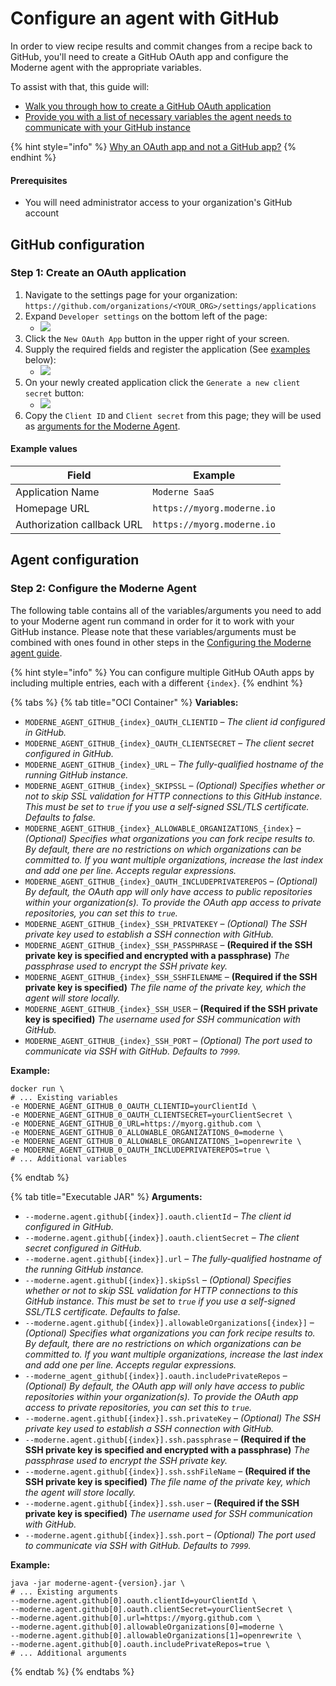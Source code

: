 # Configure an agent with GitHub

In order to view recipe results and commit changes from a recipe back to GitHub, you'll need to create a GitHub OAuth app and configure the Moderne agent with the appropriate variables.

To assist with that, this guide will:

* [Walk you through how to create a GitHub OAuth application](configure-an-agent-with-github.md#step-1-create-an-oauth-application)
* [Provide you with a list of necessary variables the agent needs to communicate with your GitHub instance](configure-an-agent-with-github.md#step-2-configure-the-moderne-agent)

{% hint style="info" %}
[Why an OAuth app and not a GitHub app?](../../references/github-permissions.md#github-oauth-applications-vs-github-applications)
{% endhint %}

#### Prerequisites

* You will need administrator access to your organization's GitHub account

## GitHub configuration

### Step 1: Create an OAuth application

1. Navigate to the settings page for your organization: `https://github.com/organizations/<YOUR_ORG>/settings/applications`
2. Expand `Developer settings` on the bottom left of the page:
   * ![](<../../../../.gitbook/assets/Screen Shot 2022-05-19 at 12.56.51 PM.png>)
3. Click the `New OAuth App` button in the upper right of your screen.
4. Supply the required fields and register the application (See [examples](configure-an-agent-with-github.md#example-values) below):
   * ![](<../../../../.gitbook/assets/Screen Shot 2022-05-19 at 1.01.11 PM.png>)
5. On your newly created application click the `Generate a new client secret` button:
   * ![](<../../../../.gitbook/assets/Screen Shot 2022-05-19 at 1.17.35 PM (1).png>)
6. Copy the `Client ID` and `Client secret` from this page; they will be used as [arguments for the Moderne Agent](configure-an-agent-with-github.md#step-2-configure-the-moderne-agent).

#### Example values

| Field                      | Example                    |
| -------------------------- | -------------------------- |
| Application Name           | `Moderne SaaS`             |
| Homepage URL               | `https://myorg.moderne.io` |
| Authorization callback URL | `https://myorg.moderne.io` |

## Agent configuration

### Step 2: Configure the Moderne Agent

The following table contains all of the variables/arguments you need to add to your Moderne agent run command in order for it to work with your GitHub instance. Please note that these variables/arguments must be combined with ones found in other steps in the [Configuring the Moderne agent guide](agent-configuration.md).

{% hint style="info" %}
You can configure multiple GitHub OAuth apps by including multiple entries, each with a different `{index}`.
{% endhint %}

{% tabs %}
{% tab title="OCI Container" %}
**Variables:**

* `MODERNE_AGENT_GITHUB_{index}_OAUTH_CLIENTID` – _The client id configured in GitHub._
* `MODERNE_AGENT_GITHUB_{index}_OAUTH_CLIENTSECRET` – _The client secret configured in GitHub._
* `MODERNE_AGENT_GITHUB_{index}_URL` – _The fully-qualified hostname of the running GitHub instance._
* `MODERNE_AGENT_GITHUB_{index}_SKIPSSL` – _(Optional) Specifies whether or not to skip SSL validation for HTTP connections to this GitHub instance. This must be set to `true` if you use a self-signed SSL/TLS certificate. Defaults to false._
* `MODERNE_AGENT_GITHUB_{index}_ALLOWABLE_ORGANIZATIONS_{index}` – _(Optional) Specifies what organizations you can fork recipe results to. By default, there are no restrictions on which organizations can be committed to. If you want multiple organizations, increase the last index and add one per line. Accepts regular expressions._
* `MODERNE_AGENT_GITHUB_{index}_OAUTH_INCLUDEPRIVATEREPOS` – _(Optional) By default, the OAuth app will only have access to public repositories within your organization(s). To provide the OAuth app access to private repositories, you can set this to `true`._
* `MODERNE_AGENT_GITHUB_{index}_SSH_PRIVATEKEY` – _(Optional) The SSH private key used to establish a SSH connection with GitHub._
* `MODERNE_AGENT_GITHUB_{index}_SSH_PASSPHRASE` – **(Required if the SSH private key is specified and encrypted with a passphrase)** _The passphrase used to encrypt the SSH private key._
* `MODERNE_AGENT_GITHUB_{index}_SSH_SSHFILENAME` – **(Required if the SSH private key is specified)** _The file name of the private key, which the agent will store locally._
* `MODERNE_AGENT_GITHUB_{index}_SSH_USER` – **(Required if the SSH private key is specified)** _The username used for SSH communication with GitHub._
* `MODERNE_AGENT_GITHUB_{index}_SSH_PORT` – _(Optional) The port used to communicate via SSH with GitHub. Defaults to `7999`._

**Example:**

```shell
docker run \
# ... Existing variables
-e MODERNE_AGENT_GITHUB_0_OAUTH_CLIENTID=yourClientId \
-e MODERNE_AGENT_GITHUB_0_OAUTH_CLIENTSECRET=yourClientSecret \
-e MODERNE_AGENT_GITHUB_0_URL=https://myorg.github.com \
-e MODERNE_AGENT_GITHUB_0_ALLOWABLE_ORGANIZATIONS_0=moderne \
-e MODERNE_AGENT_GITHUB_0_ALLOWABLE_ORGANIZATIONS_1=openrewrite \
-e MODERNE_AGENT_GITHUB_0_OAUTH_INCLUDEPRIVATEREPOS=true \
# ... Additional variables
```
{% endtab %}

{% tab title="Executable JAR" %}
**Arguments:**

* `--moderne.agent.github[{index}].oauth.clientId` – _The client id configured in GitHub._
* `--moderne.agent.github[{index}].oauth.clientSecret` – _The client secret configured in GitHub._
* `--moderne.agent.github[{index}].url` – _The fully-qualified hostname of the running GitHub instance._
* `--moderne.agent.github[{index}].skipSsl` – _(Optional) Specifies whether or not to skip SSL validation for HTTP connections to this GitHub instance. This must be set to `true` if you use a self-signed SSL/TLS certificate. Defaults to false._
* `--moderne.agent.github[{index}].allowableOrganizations[{index}]` – _(Optional) Specifies what organizations you can fork recipe results to. By default, there are no restrictions on which organizations can be committed to. If you want multiple organizations, increase the last index and add one per line. Accepts regular expressions._
* `--moderne_agent_github[{index}].oauth.includePrivateRepos` – _(Optional) By default, the OAuth app will only have access to public repositories within your organization(s). To provide the OAuth app access to private repositories, you can set this to `true`._
* `--moderne.agent.github[{index}].ssh.privateKey` – _(Optional) The SSH private key used to establish a SSH connection with GitHub._
* `--moderne.agent.github[{index}].ssh.passphrase` – **(Required if the SSH private key is specified and encrypted with a passphrase)** _The passphrase used to encrypt the SSH private key._
* `--moderne.agent.github[{index}].ssh.sshFileName` – **(Required if the SSH private key is specified)** _The file name of the private key, which the agent will store locally._
* `--moderne.agent.github[{index}].ssh.user` – **(Required if the SSH private key is specified)** _The username used for SSH communication with GitHub._
* `--moderne.agent.github[{index}].ssh.port` – _(Optional) The port used to communicate via SSH with GitHub. Defaults to `7999`._

**Example:**

```shell
java -jar moderne-agent-{version}.jar \
# ... Existing arguments
--moderne.agent.github[0].oauth.clientId=yourClientId \
--moderne.agent.github[0].oauth.clientSecret=yourClientSecret \
--moderne.agent.github[0].url=https://myorg.github.com \
--moderne.agent.github[0].allowableOrganizations[0]=moderne \
--moderne.agent.github[0].allowableOrganizations[1]=openrewrite \
--moderne.agent.github[0].oauth.includePrivateRepos=true \
# ... Additional arguments
```
{% endtab %}
{% endtabs %}
